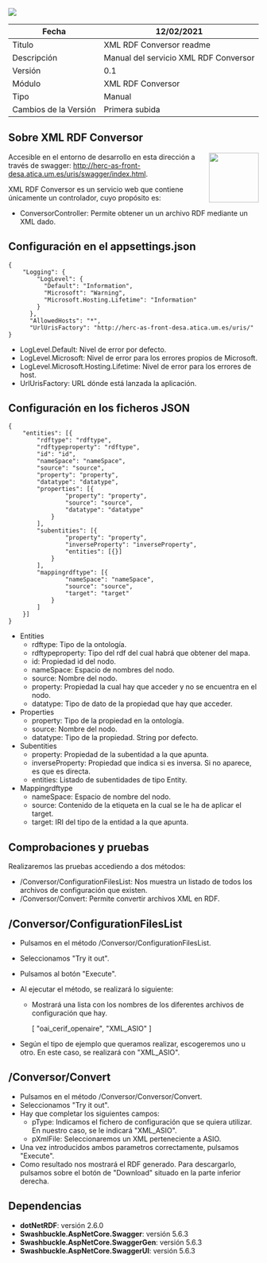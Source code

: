 ![](..//Docs/media/CabeceraDocumentosMD.png)

| Fecha         | 12/02/2021                                                   |
| ------------- | ------------------------------------------------------------ |
|Titulo|XML RDF Conversor readme| 
|Descripción|Manual del servicio XML RDF Conversor|
|Versión|0.1|
|Módulo|XML RDF Conversor|
|Tipo|Manual|
|Cambios de la Versión|Primera subida|

## Sobre XML RDF Conversor
[<img align="right" width="100px" src="https://dotnetfoundation.org/img/logo_big.svg" />](https://dotnetfoundation.org/projects?searchquery=IdentityServer&type=project)

Accesible en el entorno de desarrollo en esta dirección a través de swagger: http://herc-as-front-desa.atica.um.es/uris/swagger/index.html.

XML RDF Conversor es un servicio web que contiene únicamente un controlador, cuyo propósito es:
 - ConversorController: Permite obtener un un archivo RDF mediante un XML dado.

## Configuración en el appsettings.json

    { 
		"Logging": {
		    "LogLevel": {
		      "Default": "Information",
		      "Microsoft": "Warning",
		      "Microsoft.Hosting.Lifetime": "Information"
		    }
		  },
		  "AllowedHosts": "*",
		  "UrlUrisFactory": "http://herc-as-front-desa.atica.um.es/uris/"
    }
    
 - LogLevel.Default: Nivel de error por defecto.
 - LogLevel.Microsoft: Nivel de error para los errores propios de Microsoft.
 - LogLevel.Microsoft.Hosting.Lifetime: Nivel de error para los errores de host.
 - UrlUrisFactory: URL dónde está lanzada la aplicación.
 
## Configuración en los ficheros JSON
    
	{
		"entities": [{
			"rdftype": "rdftype",
			"rdftypeproperty": "rdftype",
			"id": "id",
			"nameSpace": "nameSpace",
			"source": "source",
			"property": "property",
			"datatype": "datatype",
			"properties": [{
					"property": "property",
					"source": "source",
					"datatype": "datatype"
				}
			],
			"subentities": [{
					"property": "property",
					"inverseProperty": "inverseProperty",
					"entities": [{}]
				}
			],
			"mappingrdftype": [{
					"nameSpace": "nameSpace",
					"source": "source",
					"target": "target"
				}
			]
		}]		
	}

- Entities
	- rdftype: Tipo de la ontología.
	- rdftypeproperty: Tipo del rdf del cual habrá que obtener del mapa.
	- id: Propiedad id del nodo.
	- nameSpace: Espacio de nombres del nodo.
	- source: Nombre del nodo.
	- property: Propiedad la cual hay que acceder y no se encuentra en el nodo.
	- datatype: Tipo de dato de la propiedad que hay que acceder.
- Properties
	- property: Tipo de la propiedad en la ontología.
	- source: Nombre del nodo.
	- datatype: Tipo de la propiedad. String por defecto.
- Subentities
	- property: Propiedad de la subentidad a la que apunta.
	- inverseProperty: Propiedad que indica si es inversa. Si no aparece, es que es directa.
	- entities: Listado de subentidades de tipo Entity.
- Mappingrdftype
	- nameSpace: Espacio de nombre del nodo.
	- source: Contenido de la etiqueta en la cual se le ha de aplicar el target.
	- target: IRI del tipo de la entidad a la que apunta.

## Comprobaciones y pruebas

Realizaremos las pruebas accediendo a dos métodos:
- /Conversor/ConfigurationFilesList: Nos muestra un listado de todos los archivos de configuración que existen.
- /Conversor/Convert: Permite convertir archivos XML en RDF.

## /Conversor/ConfigurationFilesList    

- Pulsamos en el método /Conversor/ConfigurationFilesList.
- Seleccionamos "Try it out".
- Pulsamos al botón "Execute".
- Al ejecutar el método, se realizará lo siguiente:
	- Mostrará una lista con los nombres de los diferentes archivos de configuración que hay.
	
		[
		"oai_cerif_openaire", 
		"XML_ASIO"
		]
		
- Según el tipo de ejemplo que queramos realizar, escogeremos uno u otro. En este caso, se realizará con "XML_ASIO".

## /Conversor/Convert

- Pulsamos en el método /Conversor/Conversor/Convert.
- Seleccionamos "Try it out".
- Hay que completar los siguientes campos:
	- pType: Indicamos el fichero de configuración que se quiera utilizar. En nuestro caso, se le indicará "XML_ASIO".
	- pXmlFile: Seleccionaremos un XML perteneciente a ASIO. 
- Una vez introducidos ambos parametros correctamente, pulsamos "Execute".
- Como resultado nos mostrará el RDF generado. Para descargarlo, pulsamos sobre el botón de "Download" situado en la parte inferior derecha.

## Dependencias

- **dotNetRDF**: versión 2.6.0
- **Swashbuckle.AspNetCore.Swagger**: versión 5.6.3
- **Swashbuckle.AspNetCore.SwaggerGen**: versión 5.6.3
- **Swashbuckle.AspNetCore.SwaggerUI**: versión 5.6.3
